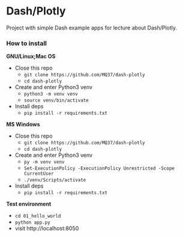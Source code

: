 # Dash/Plotly

Project with simple Dash example apps for lecture about Dash/Plotly.

### How to install

**GNU/Linux;Mac OS**
- Close this repo
    - `git clone https://github.com/MQ37/dash-plotly`
    - `cd dash-plotly`
- Create and enter Python3 venv
    - `python3 -m venv venv`
    - `source venv/bin/activate`
- Install deps
    - `pip install -r requirements.txt`

**MS Windows**
- Close this repo
    - `git clone https://github.com/MQ37/dash-plotly`
    - `cd dash-plotly`
- Create and enter Python3 venv
    - `py -m venv venv`
    - `Set-ExecutionPolicy -ExecutionPolicy Unrestricted -Scope CurrentUser`
    - `./venv/Scripts/activate`
- Install deps
    - `pip install -r requirements.txt`

**Test environment**
- `cd 01_hello_world`
- `python app.py`
- visit http://localhost:8050

